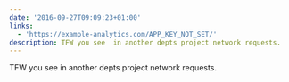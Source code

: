 ```yaml
---
date: '2016-09-27T09:09:23+01:00'
links:
  - 'https://example-analytics.com/APP_KEY_NOT_SET/'
description: TFW you see  in another depts project network requests.
---
```

TFW you see  in another depts project network requests.
